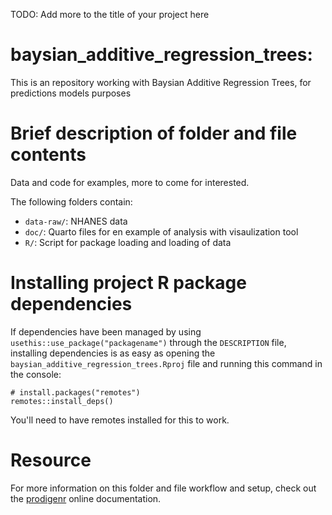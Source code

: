 TODO: Add more to the title of your project here

# baysian_additive_regression_trees:

This is an repository working with Baysian Additive Regression Trees, for predictions models purposes

# Brief description of folder and file contents

Data and code for examples, more to come for interested.

The following folders contain:

- `data-raw/`: NHANES data
- `doc/`: Quarto files for en example of analysis with visaulization tool
- `R/`: Script for package loading and loading of data

# Installing project R package dependencies

If dependencies have been managed by using `usethis::use_package("packagename")`
through the `DESCRIPTION` file, installing dependencies is as easy as opening the
`baysian_additive_regression_trees.Rproj` file and running this command in the console:

    # install.packages("remotes")
    remotes::install_deps()

You'll need to have remotes installed for this to work.

# Resource

For more information on this folder and file workflow and setup, check
out the [prodigenr](https://rostools.github.io/prodigenr) online
documentation.
